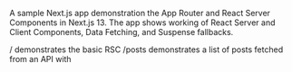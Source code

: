 A sample Next.js app demonstration the App Router and React Server Components in Next.js 13. The app shows working of React Server and Client Components, Data Fetching, and Suspense fallbacks.

/ demonstrates the basic RSC
/posts demonstrates a list of posts fetched from an API with